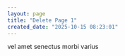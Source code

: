 ```yaml
---
layout: page
title: "Delete Page 1"
created_date: "2025-10-15 08:23:01"
---
```


vel amet senectus morbi varius 
